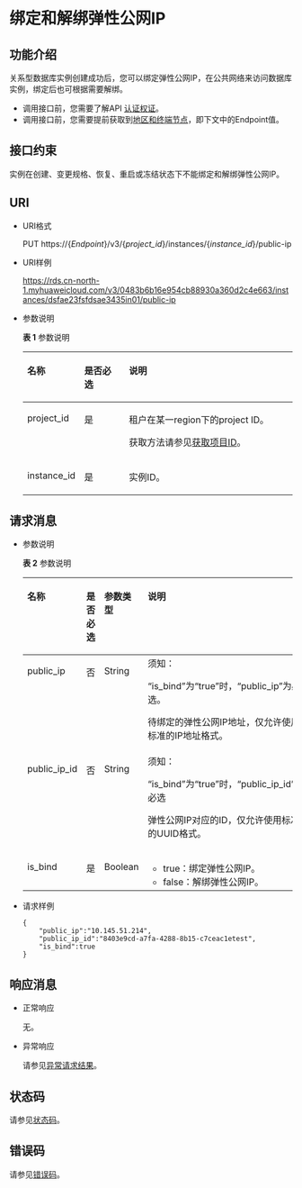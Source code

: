 # 绑定和解绑弹性公网IP<a name="rds_05_0009"></a>

## 功能介绍<a name="section4850156117316"></a>

关系型数据库实例创建成功后，您可以绑定弹性公网IP，在公共网络来访问数据库实例，绑定后也可根据需要解绑。

-   调用接口前，您需要了解API  [认证权证](认证鉴权.md)。
-   调用接口前，您需要提前获取到[地区和终端节点](http://developer.huaweicloud.com/endpoint)，即下文中的Endpoint值。

## 接口约束<a name="section9207631102915"></a>

实例在创建、变更规格、恢复、重启或冻结状态下不能绑定和解绑弹性公网IP。

## URI<a name="section28961517113719"></a>

-   URI格式

    PUT https://\{_Endpoint_\}/v3/\{_project\_id_\}/instances/\{_instance\_id_\}/public-ip

-   URI样例

    https://rds.cn-north-1.myhuaweicloud.com/v3/0483b6b16e954cb88930a360d2c4e663/instances/dsfae23fsfdsae3435in01/public-ip


-   参数说明

    **表 1**  参数说明

    <a name="table4657088"></a>
    <table><thead align="left"><tr id="row60083059"><th class="cellrowborder" valign="top" width="20.93%" id="mcps1.2.4.1.1"><p id="p34889605"><a name="p34889605"></a><a name="p34889605"></a>名称</p>
    </th>
    <th class="cellrowborder" valign="top" width="16.6%" id="mcps1.2.4.1.2"><p id="p7485743"><a name="p7485743"></a><a name="p7485743"></a>是否必选</p>
    </th>
    <th class="cellrowborder" valign="top" width="62.470000000000006%" id="mcps1.2.4.1.3"><p id="p2365466"><a name="p2365466"></a><a name="p2365466"></a>说明</p>
    </th>
    </tr>
    </thead>
    <tbody><tr id="row57385070"><td class="cellrowborder" valign="top" width="20.93%" headers="mcps1.2.4.1.1 "><p id="p17679057"><a name="p17679057"></a><a name="p17679057"></a>project_id</p>
    </td>
    <td class="cellrowborder" valign="top" width="16.6%" headers="mcps1.2.4.1.2 "><p id="p22717550"><a name="p22717550"></a><a name="p22717550"></a>是</p>
    </td>
    <td class="cellrowborder" valign="top" width="62.470000000000006%" headers="mcps1.2.4.1.3 "><p id="p28182251"><a name="p28182251"></a><a name="p28182251"></a>租户在某一region下的project ID。</p>
    <p id="p14611855135510"><a name="p14611855135510"></a><a name="p14611855135510"></a>获取方法请参见<a href="获取项目ID.md">获取项目ID</a>。</p>
    </td>
    </tr>
    <tr id="row2864326155157"><td class="cellrowborder" valign="top" width="20.93%" headers="mcps1.2.4.1.1 "><p id="p41557789155220"><a name="p41557789155220"></a><a name="p41557789155220"></a>instance_id</p>
    </td>
    <td class="cellrowborder" valign="top" width="16.6%" headers="mcps1.2.4.1.2 "><p id="p10737742155220"><a name="p10737742155220"></a><a name="p10737742155220"></a>是</p>
    </td>
    <td class="cellrowborder" valign="top" width="62.470000000000006%" headers="mcps1.2.4.1.3 "><p id="p64450739155220"><a name="p64450739155220"></a><a name="p64450739155220"></a>实例ID。</p>
    </td>
    </tr>
    </tbody>
    </table>


## 请求消息<a name="section3074340117316"></a>

-   参数说明

    **表 2**  参数说明

    <a name="table11236435"></a>
    <table><thead align="left"><tr id="row61525259"><th class="cellrowborder" valign="top" width="25%" id="mcps1.2.5.1.1"><p id="p17490046"><a name="p17490046"></a><a name="p17490046"></a>名称</p>
    </th>
    <th class="cellrowborder" valign="top" width="25%" id="mcps1.2.5.1.2"><p id="p7407659"><a name="p7407659"></a><a name="p7407659"></a>是否必选</p>
    </th>
    <th class="cellrowborder" valign="top" width="25%" id="mcps1.2.5.1.3"><p id="p63149496"><a name="p63149496"></a><a name="p63149496"></a>参数类型</p>
    </th>
    <th class="cellrowborder" valign="top" width="25%" id="mcps1.2.5.1.4"><p id="p14835533"><a name="p14835533"></a><a name="p14835533"></a>说明</p>
    </th>
    </tr>
    </thead>
    <tbody><tr id="row60827539"><td class="cellrowborder" valign="top" width="25%" headers="mcps1.2.5.1.1 "><p id="p1673976224"><a name="p1673976224"></a><a name="p1673976224"></a>public_ip</p>
    </td>
    <td class="cellrowborder" valign="top" width="25%" headers="mcps1.2.5.1.2 "><p id="p60181840"><a name="p60181840"></a><a name="p60181840"></a>否</p>
    </td>
    <td class="cellrowborder" valign="top" width="25%" headers="mcps1.2.5.1.3 "><p id="p42890904"><a name="p42890904"></a><a name="p42890904"></a>String</p>
    </td>
    <td class="cellrowborder" valign="top" width="25%" headers="mcps1.2.5.1.4 "><div class="notice" id="note11283101711450"><a name="note11283101711450"></a><a name="note11283101711450"></a><span class="noticetitle"> 须知： </span><div class="noticebody"><p id="p22831817154515"><a name="p22831817154515"></a><a name="p22831817154515"></a><span class="parmname" id="parmname060063018451"><a name="parmname060063018451"></a><a name="parmname060063018451"></a>“is_bind”</span>为<span class="parmvalue" id="parmvalue469673312457"><a name="parmvalue469673312457"></a><a name="parmvalue469673312457"></a>“true”</span>时，<span class="parmname" id="parmname113447119468"><a name="parmname113447119468"></a><a name="parmname113447119468"></a>“public_ip”</span>为必选。</p>
    </div></div>
    <p id="p34251836102211"><a name="p34251836102211"></a><a name="p34251836102211"></a>待绑定的弹性公网IP地址，仅允许使用标准的IP地址格式。</p>
    </td>
    </tr>
    <tr id="row64061440122213"><td class="cellrowborder" valign="top" width="25%" headers="mcps1.2.5.1.1 "><p id="p10406154032219"><a name="p10406154032219"></a><a name="p10406154032219"></a>public_ip_id</p>
    </td>
    <td class="cellrowborder" valign="top" width="25%" headers="mcps1.2.5.1.2 "><p id="p17406840172218"><a name="p17406840172218"></a><a name="p17406840172218"></a>否</p>
    </td>
    <td class="cellrowborder" valign="top" width="25%" headers="mcps1.2.5.1.3 "><p id="p1040611403223"><a name="p1040611403223"></a><a name="p1040611403223"></a>String</p>
    </td>
    <td class="cellrowborder" valign="top" width="25%" headers="mcps1.2.5.1.4 "><div class="notice" id="note17664712144613"><a name="note17664712144613"></a><a name="note17664712144613"></a><span class="noticetitle"> 须知： </span><div class="noticebody"><p id="p36649124464"><a name="p36649124464"></a><a name="p36649124464"></a><span class="parmname" id="parmname0664111214614"><a name="parmname0664111214614"></a><a name="parmname0664111214614"></a>“is_bind”</span>为<span class="parmvalue" id="parmvalue196641112164616"><a name="parmvalue196641112164616"></a><a name="parmvalue196641112164616"></a>“true”</span>时，<span class="parmname" id="parmname77843264462"><a name="parmname77843264462"></a><a name="parmname77843264462"></a>“public_ip_id”</span>为必选</p>
    </div></div>
    <p id="p8406164016225"><a name="p8406164016225"></a><a name="p8406164016225"></a>弹性公网IP对应的ID，仅允许使用标准的UUID格式。</p>
    </td>
    </tr>
    <tr id="row1877012092316"><td class="cellrowborder" valign="top" width="25%" headers="mcps1.2.5.1.1 "><p id="p14770170192311"><a name="p14770170192311"></a><a name="p14770170192311"></a>is_bind</p>
    </td>
    <td class="cellrowborder" valign="top" width="25%" headers="mcps1.2.5.1.2 "><p id="p877017072312"><a name="p877017072312"></a><a name="p877017072312"></a>是</p>
    </td>
    <td class="cellrowborder" valign="top" width="25%" headers="mcps1.2.5.1.3 "><p id="p1177019042312"><a name="p1177019042312"></a><a name="p1177019042312"></a>Boolean</p>
    </td>
    <td class="cellrowborder" valign="top" width="25%" headers="mcps1.2.5.1.4 "><a name="ul973361411474"></a><a name="ul973361411474"></a><ul id="ul973361411474"><li>true：绑定弹性公网IP。</li><li>false：解绑弹性公网IP。</li></ul>
    </td>
    </tr>
    </tbody>
    </table>


-   请求样例

    ```
    {
        "public_ip":"10.145.51.214",
        "public_ip_id":"8403e9cd-a7fa-4288-8b15-c7ceac1etest",
        "is_bind":true
    }
    ```


## 响应消息<a name="section28521534113742"></a>

-   正常响应

    无。

-   异常响应

    请参见[异常请求结果](异常请求结果.md)。


## 状态码<a name="section0292127142717"></a>

请参见[状态码](状态码.md)。

## 错误码<a name="section162921376276"></a>

请参见[错误码](错误码.md)。

